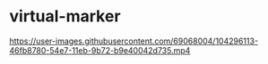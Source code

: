 # virtual-marker


https://user-images.githubusercontent.com/69068004/104296113-46fb8780-54e7-11eb-9b72-b9e40042d735.mp4

